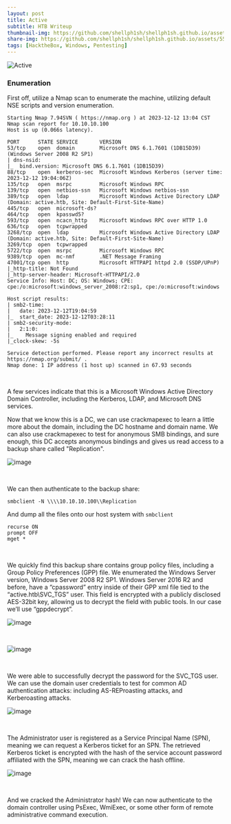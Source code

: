 ```yaml
---
layout: post
title: Active
subtitle: HTB Writeup
thumbnail-img: https://github.com/shellph1sh/shellph1sh.github.io/assets/55106700/7c2fbd6a-d6cd-4115-94bb-d4d95cc8f9dd
share-img: https://github.com/shellph1sh/shellph1sh.github.io/assets/55106700/7c2fbd6a-d6cd-4115-94bb-d4d95cc8f9dd
tags: [HacktheBox, Windows, Pentesting]
---
```


![Active](https://github.com/shellph1sh/shellph1sh.github.io/assets/55106700/7c2fbd6a-d6cd-4115-94bb-d4d95cc8f9dd)

### Enumeration
First off, utilize a Nmap scan to enumerate the machine, utilizing default NSE scripts and version enumeration.

```
Starting Nmap 7.94SVN ( https://nmap.org ) at 2023-12-12 13:04 CST
Nmap scan report for 10.10.10.100
Host is up (0.066s latency).

PORT      STATE SERVICE       VERSION
53/tcp    open  domain        Microsoft DNS 6.1.7601 (1DB15D39) (Windows Server 2008 R2 SP1)
| dns-nsid: 
|_  bind.version: Microsoft DNS 6.1.7601 (1DB15D39)
88/tcp    open  kerberos-sec  Microsoft Windows Kerberos (server time: 2023-12-12 19:04:06Z)
135/tcp   open  msrpc         Microsoft Windows RPC
139/tcp   open  netbios-ssn   Microsoft Windows netbios-ssn
389/tcp   open  ldap          Microsoft Windows Active Directory LDAP (Domain: active.htb, Site: Default-First-Site-Name)
445/tcp   open  microsoft-ds?
464/tcp   open  kpasswd5?
593/tcp   open  ncacn_http    Microsoft Windows RPC over HTTP 1.0
636/tcp   open  tcpwrapped
3268/tcp  open  ldap          Microsoft Windows Active Directory LDAP (Domain: active.htb, Site: Default-First-Site-Name)
3269/tcp  open  tcpwrapped
5722/tcp  open  msrpc         Microsoft Windows RPC
9389/tcp  open  mc-nmf        .NET Message Framing
47001/tcp open  http          Microsoft HTTPAPI httpd 2.0 (SSDP/UPnP)
|_http-title: Not Found
|_http-server-header: Microsoft-HTTPAPI/2.0
Service Info: Host: DC; OS: Windows; CPE: cpe:/o:microsoft:windows_server_2008:r2:sp1, cpe:/o:microsoft:windows

Host script results:
| smb2-time: 
|   date: 2023-12-12T19:04:59
|_  start_date: 2023-12-12T03:28:11
| smb2-security-mode: 
|   2:1:0: 
|_    Message signing enabled and required
|_clock-skew: -5s

Service detection performed. Please report any incorrect results at https://nmap.org/submit/ .
Nmap done: 1 IP address (1 host up) scanned in 67.93 seconds
```
<br />

A few services indicate that this is a Microsoft Windows Active Directory Domain Controller, including the Kerberos, LDAP, and Microsoft DNS services.

Now that we know this is a DC, we can use crackmapexec to learn a little more about the domain, including the DC hostname and domain name. We can also use crackmapexec to test for anonymous SMB bindings, and sure enough, this DC accepts anonymous bindings and gives us read access to a backup share called "Replication".

![image](https://github.com/shellph1sh/shellph1sh.github.io/assets/55106700/189492e3-921c-49be-8bcc-3a9285a54cdf)

<br />

We can then authenticate to the backup share:


```
smbclient -N \\\\10.10.10.100\\Replication
```

And dump all the files onto our host system with `smbclient`

```
recurse ON
prompt OFF
mget *
```

<br />

We quickly find this backup share contains group policy files, including a Group Policy Preferences (GPP) file. We enumerated the Windows Server version, Windows Server 2008 R2 SP1. Windows Server 2016 R2 and before, have a “cpassword” entry inside of their GPP xml file tied to the “active.htb\SVC_TGS” user. This field is encrypted with a publicly disclosed AES-32bit key, allowing us to decrypt the field with public tools. In our case we’ll use “gppdecrypt”.

![image](https://github.com/shellph1sh/shellph1sh.github.io/assets/55106700/bef1cf04-b7a7-4113-b6f7-e83242539d0c)

<br />

![image](https://github.com/shellph1sh/shellph1sh.github.io/assets/55106700/7e9b7786-be26-4c59-912b-868932f6acd8)

<br />

We were able to successfully decrypt the password for the SVC_TGS user. We can use the domain user credentials to test for common AD authentication attacks: including AS-REProasting attacks, and Kerberoasting attacks.

![image](https://github.com/shellph1sh/shellph1sh.github.io/assets/55106700/f4f750d8-cecb-455f-99ea-adeaceaeeead)

<br />

The Administrator user is registered as a Service Principal Name (SPN), meaning we can request a Kerberos ticket for an SPN. The retrieved Kerberos ticket is encrypted with the hash of the service account password affiliated with the SPN, meaning we can crack the hash offline.

![image](https://github.com/shellph1sh/shellph1sh.github.io/assets/55106700/60ccaf04-5bee-4fce-b6d0-7bf275ccb741)

<br />

And we cracked the Administrator hash! We can now authenticate to the domain controller using PsExec, WmiExec, or some other form of remote administrative command execution.
